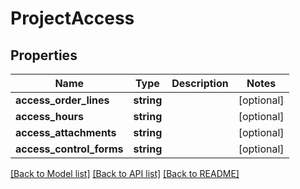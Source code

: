 # ProjectAccess

## Properties
Name | Type | Description | Notes
------------ | ------------- | ------------- | -------------
**access_order_lines** | **string** |  | [optional] 
**access_hours** | **string** |  | [optional] 
**access_attachments** | **string** |  | [optional] 
**access_control_forms** | **string** |  | [optional] 

[[Back to Model list]](../../README.md#documentation-for-models) [[Back to API list]](../../README.md#documentation-for-api-endpoints) [[Back to README]](../../README.md)

